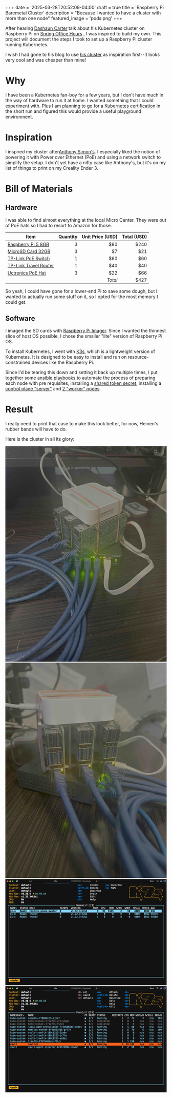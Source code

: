 +++
date = '2025-03-28T20:52:09-04:00'
draft = true
title = 'Raspberry Pi Baremetal Cluster'
description = "Because I wanted to have a cluster with more than one node"
featured_image = 'pods.png'
+++

After hearing [Dashaun Carter](https://dashaun.com) talk about his Kubernetes cluster on Raspberry Pi on
[Spring Office Hours](https://spring-office-hours.transistor.fm/episodes)
, I was inspired to build my own. This project will document the steps I took to set up a Raspberry Pi cluster running
Kubernetes.

I wish I had gone to his blog to use [his cluster](https://dashaun.com/posts/k3s-on-raspberry-pi-clusterhat/) as
inspiration first--it looks very cool and was cheaper than mine!

# Why

I have been a Kubernetes fan-boy for a few years, but I don't have much in the way of hardware to run it at home.
I wanted something that I could experiment with. Plus I am planning to go for
a [Kubernetes certification](https://www.cncf.io/training/certification/cka/)
in the short
run and figured this would provide a useful playground environment.

# Inspiration

I inspired my cluster after[Anthony Simon's](https://anthonynsimon.com/blog/kubernetes-cluster-raspberry-pi/).
I especially liked the notion of powering it with Power over Ethernet (PoE) and using a network switch to simplify the
setup. I don't yet have a nifty case like Anthony's, but it's on my list of things to print on my Creality Ender 3.

# Bill of Materials
## Hardware
I was able to find almost everything at the local Micro Center. They were out of PoE hats so I had to resort to Amazon for those.

 Item                                                                                                                                                                                                               | Quantity | Unit Price (USD) | Total (USD) | 
--------------------------------------------------------------------------------------------------------------------------------------------------------------------------------------------------------------------|---------:|-----------------:|------------:|
 [Raspberry Pi 5 8GB](https://www.microcenter.com/product/673711/raspberry-pi-5)                                                                                                                                    |        3 |              $80 |        $240 |
 [MicroSD Card 32GB](https://www.microcenter.com/product/644257/32GB_MicroSDHC_Card_Class_10_Flash_Memory_Card_with_Adapter_-_2_Pack)                                                                               |        3 |               $7 |         $21 |
 [TP-Link PoE Switch](https://www.microcenter.com/product/694049/tp-link-tl-sg105pe-5-port-gigabit-poe-switch-4-poe-port-65w-easy-smart-plug-play-shielded-ports-support-qos,-vlan,-igmp-and-link-aggregation?rd=1) |        1 |              $60 |         $60 |
 [TP-Link Travel Router](https://www.microcenter.com/product/693943/tp-link-travel-router-ac750-wifi-5-dual-band-gigabit-wireless-router?rd=1)                                                                      |        1 |              $40 |         $40 |
 [Uctronics PoE Hat](https://www.amazon.com/dp/B0DBHFQ1TC?ref=ppx_yo2ov_dt_b_fed_asin_title)                                                                                                                        |        3 |              $22 |         $66 |
|                                                                                                                                                                                                                    |          |          *Total* |        $427 |

So yeah, I could have gone for a lower-end Pi to save some dough, but I wanted to  actually run some stuff on it, so I opted for the most memory I could get.

## Software

I imaged the SD cards with [Raspberry Pi Imager](https://www.raspberrypi.com/software/). Since 
I wanted the thinnest slice of host OS possible, I chose the smaller "lite" version of Raspberry Pi OS.


To install Kubernetes, I went with [K3s](https://k3s.io/), which is a lightweight version of Kubernetes. It is designed to be easy to install and run on resource-constrained devices like the Raspberry Pi.

Since I'd be tearing this down
and setting it back up multiple times, I put together some 
[ansible playbooks](https://github.com/cslauritsen/ansible-home/blob/eb9ddd4fa96f9a0a6578f2eefddbd36d5635fee2/site.yml#L1) to automate the process of preparing each node with pre requisites, 
installing a [shared 
token secret](https://github.com/cslauritsen/ansible-home/blob/eb9ddd4fa96f9a0a6578f2eefddbd36d5635fee2/playbooks/k3s-server.yaml#L10), 
installing a [control plane "server"](https://github.com/cslauritsen/ansible-home/blob/eb9ddd4fa96f9a0a6578f2eefddbd36d5635fee2/site.yml#L3)
and [2 "worker" nodes](https://github.com/cslauritsen/ansible-home/blob/eb9ddd4fa96f9a0a6578f2eefddbd36d5635fee2/site.yml#L4).



# Result
I really need to print that case to make this look better, 
for now, Heinen's rubber bands will have to do. 

Here is the cluster in all its glory:

![Pi Cluster View A](sidea.jpg)
![Pi Cluster View B](sideb.jpg)
![Pi Cluster Nodes](nodes.png)
![Pi Cluster POds](pods.png)

